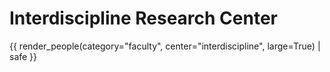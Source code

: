 # Interdiscipline Research Center

{{ render_people(category="faculty", center="interdiscipline", large=True) | safe }}
